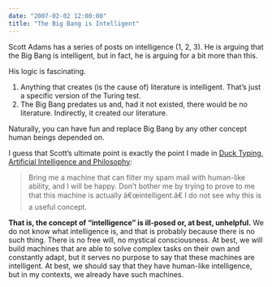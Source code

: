 ```yaml
---
date: "2007-02-02 12:00:00"
title: "The Big Bang is Intelligent"
---
```




Scott Adams has a series of posts on intelligence (1, 2, 3). He is arguing that the Big Bang is intelligent, but in fact, he is arguing for a bit more than this.

His logic is fascinating.

1. Anything that creates (is the cause of) literature is intelligent. That&rsquo;s just a specific version of the Turing test. 
1. The Big Bang predates us and, had it not existed, there would be no literature. Indirectly, it created our literature.


Naturally, you can have fun and replace Big Bang by any other concept human beings depended on.

I guess that Scott&rsquo;s ultimate point is exactly the point I made in [Duck Typing, Artificial Intelligence and Philosophy](/lemire/blog/2007/01/27/duck-typing-artificial-intelligence-and-philosophy/):

> Bring me a machine that can filter my spam mail with human-like ability, and I will be happy. Don&rsquo;t bother me by trying to prove to me that this machine is actually â€œintelligent.â€ I do not see why this is a useful concept.


__That is, the concept of &ldquo;intelligence&rdquo; is ill-posed or, at best, unhelpful.__ We do not know what intelligence is, and that is probably because there is no such thing. There is no free will, no mystical consciousness. At best, we will build machines that are able to solve complex tasks on their own and constantly adapt, but it serves no purpose to say that these machines are intelligent. At best, we should say that they have human-like intelligence, but in my contexts, we already have such machines.

